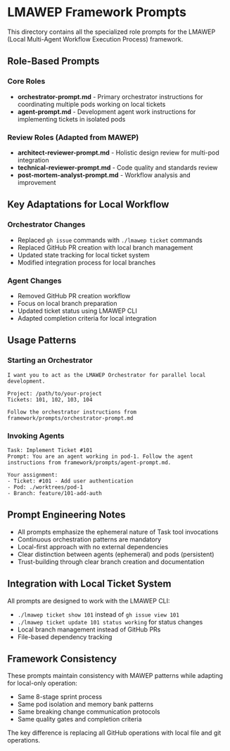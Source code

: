 # LMAWEP Framework Prompts

This directory contains all the specialized role prompts for the LMAWEP (Local Multi-Agent Workflow Execution Process) framework.

## Role-Based Prompts

### Core Roles

- **orchestrator-prompt.md** - Primary orchestrator instructions for coordinating multiple pods working on local tickets
- **agent-prompt.md** - Development agent work instructions for implementing tickets in isolated pods

### Review Roles (Adapted from MAWEP)

- **architect-reviewer-prompt.md** - Holistic design review for multi-pod integration
- **technical-reviewer-prompt.md** - Code quality and standards review
- **post-mortem-analyst-prompt.md** - Workflow analysis and improvement

## Key Adaptations for Local Workflow

### Orchestrator Changes
- Replaced `gh issue` commands with `./lmawep ticket` commands
- Replaced GitHub PR creation with local branch management
- Updated state tracking for local ticket system
- Modified integration process for local branches

### Agent Changes  
- Removed GitHub PR creation workflow
- Focus on local branch preparation
- Updated ticket status using LMAWEP CLI
- Adapted completion criteria for local integration

## Usage Patterns

### Starting an Orchestrator
```
I want you to act as the LMAWEP Orchestrator for parallel local development.

Project: /path/to/your-project
Tickets: 101, 102, 103, 104

Follow the orchestrator instructions from framework/prompts/orchestrator-prompt.md
```

### Invoking Agents
```
Task: Implement Ticket #101
Prompt: You are an agent working in pod-1. Follow the agent instructions from framework/prompts/agent-prompt.md.

Your assignment:
- Ticket: #101 - Add user authentication  
- Pod: ./worktrees/pod-1
- Branch: feature/101-add-auth
```

## Prompt Engineering Notes

- All prompts emphasize the ephemeral nature of Task tool invocations
- Continuous orchestration patterns are mandatory
- Local-first approach with no external dependencies
- Clear distinction between agents (ephemeral) and pods (persistent)
- Trust-building through clear branch creation and documentation

## Integration with Local Ticket System

All prompts are designed to work with the LMAWEP CLI:
- `./lmawep ticket show 101` instead of `gh issue view 101`
- `./lmawep ticket update 101 status working` for status changes
- Local branch management instead of GitHub PRs
- File-based dependency tracking

## Framework Consistency

These prompts maintain consistency with MAWEP patterns while adapting for local-only operation:
- Same 8-stage sprint process
- Same pod isolation and memory bank patterns
- Same breaking change communication protocols
- Same quality gates and completion criteria

The key difference is replacing all GitHub operations with local file and git operations.